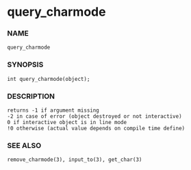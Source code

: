 # query_charmode

### NAME

    query_charmode

### SYNOPSIS

    int query_charmode(object);

### DESCRIPTION

    returns -1 if argument missing
    -2 in case of error (object destroyed or not interactive)
    0 if interactive object is in line mode
    !0 otherwise (actual value depends on compile time define)

### SEE ALSO

    remove_charmode(3), input_to(3), get_char(3)
